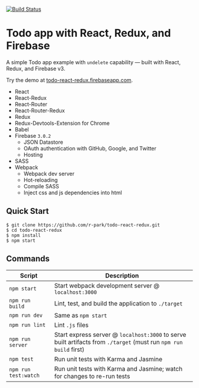 [![Build Status](https://travis-ci.org/r-park/todo-react-redux.svg?branch=master)](https://travis-ci.org/r-park/todo-react-redux)


# Todo app with React, Redux, and Firebase
A simple Todo app example with `undelete` capability — built with React, Redux, and Firebase v3.

Try the demo at <a href="https://todo-react-redux.firebaseapp.com" target="_blank">todo-react-redux.firebaseapp.com</a>.

- React
- React-Redux
- React-Router
- React-Router-Redux
- Redux
- Redux-Devtools-Extension for Chrome
- Babel
- Firebase `3.0.2`
  - JSON Datastore
  - OAuth authentication with GitHub, Google, and Twitter
  - Hosting
- SASS
- Webpack
  - Webpack dev server
  - Hot-reloading
  - Compile SASS
  - Inject css and js dependencies into html


Quick Start
-----------

```shell
$ git clone https://github.com/r-park/todo-react-redux.git
$ cd todo-react-redux
$ npm install
$ npm start
```


Commands
--------

|Script|Description|
|---|---|
|`npm start`|Start webpack development server @ `localhost:3000`|
|`npm run build`|Lint, test, and build the application to `./target`|
|`npm run dev`|Same as `npm start`|
|`npm run lint`|Lint `.js` files|
|`npm run server`|Start express server @ `localhost:3000` to serve built artifacts from `./target` (must run `npm run build` first)|
|`npm test`|Run unit tests with Karma and Jasmine|
|`npm run test:watch`|Run unit tests with Karma and Jasmine; watch for changes to re-run tests|
